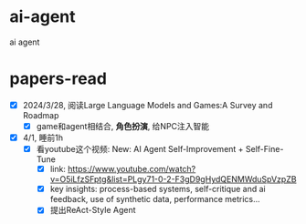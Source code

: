 # ai-agent
ai agent
# papers-read
- [x] 2024/3/28, 阅读Large Language Models and Games:A Survey and Roadmap
  - [x] game和agent相结合, **角色扮演**, 给NPC注入智能 
- [x] 4/1, 睡前1h
  - [x] 看youtube这个视频: New: AI Agent Self-Improvement + Self-Fine-Tune
    - [x] link: https://www.youtube.com/watch?v=O5iLfzSFptg&list=PLgy71-0-2-F3gD9gHydQENMWduSpVzpZB
    - [x] key insights: process-based systems, self-critique and ai feedback, use of synthetic data, performance metrics...
    - [x] 提出ReAct-Style Agent 

